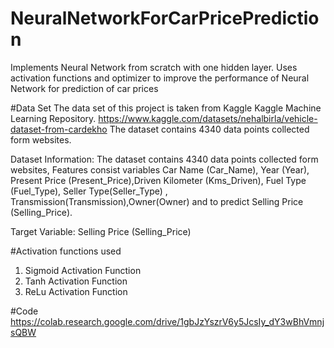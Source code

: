 # NeuralNetworkForCarPricePrediction
Implements Neural Network from scratch with one hidden layer. Uses activation functions and optimizer to improve the performance of Neural Network for prediction of car prices

#Data Set 
The data set of this project is  taken from Kaggle 
Kaggle Machine Learning Repository. https://www.kaggle.com/datasets/nehalbirla/vehicle-dataset-from-cardekho
The dataset contains 4340 data points collected form websites.

Dataset Information: The dataset contains 4340 data points collected form websites, Features consist variables Car Name (Car_Name), Year (Year), Present Price (Present_Price),Driven Kilometer (Kms_Driven), Fuel Type (Fuel_Type), Seller Type(Seller_Type) , Transmission(Transmission),Owner(Owner) and to predict Selling Price (Selling_Price).

Target Variable: Selling Price (Selling_Price)

#Activation functions used 
1. Sigmoid Activation Function 
2. Tanh Activation Function
3. ReLu Activation Function


#Code 
https://colab.research.google.com/drive/1gbJzYszrV6y5JcsIy_dY3wBhVmnjsQBW
